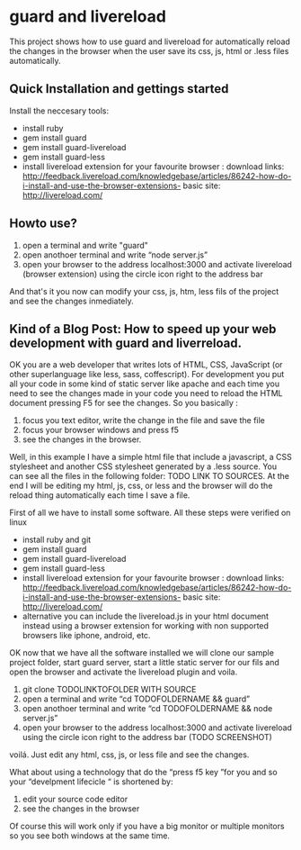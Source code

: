 guard and livereload
==============

This project shows how to use guard and livereload for automatically reload the changes in the browser when the user save its css, js, html or .less files automatically.

Quick Installation and gettings started
-------------------

Install the neccesary tools: 

 -  install ruby
 -  gem install guard
 -  gem install guard-livereload
 -  gem install guard-less
 - install livereload extension for your favourite browser : download links: http://feedback.livereload.com/knowledgebase/articles/86242-how-do-i-install-and-use-the-browser-extensions-   basic site: http://livereload.com/

Howto use?
-------------
1) open a terminal and write "guard"
2) open anothoer terminal and write “node server.js”
4) open your browser to the address localhost:3000 and activate livereload (browser extension) using the circle icon right to the address bar 

And that's it you now can modify your css, js, htm, less fils of the project and see the changes inmediately.


Kind of a Blog Post: How to speed up your web development with guard and liverreload.
--------------------


OK you are a web developer that writes lots of HTML, CSS, JavaScript (or other superlanguage like less, sass, coffescript). For development you put all your code in some kind of static server like apache and each time you need to see the changes made in your code you need to reload the HTML document pressing F5 for see the changes. So you basically : 

1) focus you text editor, write the change in the file and save the file
2) focus your browser windows and press f5
3) see the changes in the browser.

Well, in this example I have a simple html file that include a javascript, a CSS stylesheet and another CSS stylesheet generated by a .less source. You can see all the files in the following folder: TODO LINK TO SOURCES. At the end I will be editing my html, js, css, or less and the browser will do the reload thing automatically each time I save a file. 

First of all we have to install some software. All these steps were verified on linux

 -  install ruby and git
 -  gem install guard
 -  gem install guard-livereload
 -  gem install guard-less
 - install livereload extension for your favourite browser : download links: http://feedback.livereload.com/knowledgebase/articles/86242-how-do-i-install-and-use-the-browser-extensions-   basic site: http://livereload.com/
 - alternative you can include the livereload.js in your html document instead using a browser extension for working with non supported browsers like  iphone, android, etc.

OK now that we have all the software installed we will clone our sample project folder, start guard server, start a little static server for our fils and open the browser and activate the livereload plugin and voila.

1) git clone TODOLINKTOFOLDER WITH SOURCE
2) open a terminal and write “cd TODOFOLDERNAME && guard”
3) open anothoer terminal and write “cd TODOFOLDERNAME && node server.js”
4) open your browser to the address localhost:3000 and activate livereload using the circle icon right to the address bar (TODO SCREENSHOT)

voilá. Just edit any html, css, js, or less file and see the changes. 


What about using a technology that do the “press f5  key ”for you and so your “develpment lifecicle “ is shortened by: 
1) edit your source code editor
2) see the changes in the browser

Of course this will work only if you have a big monitor or multiple monitors so you see both windows at the same time. 


